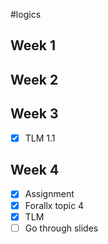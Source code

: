 #logics
## Week 1

## Week 2

## Week 3
- [x] TLM 1.1

## Week 4
- [x] Assignment
- [x] Forallx topic 4
- [x] TLM
- [ ] Go through slides